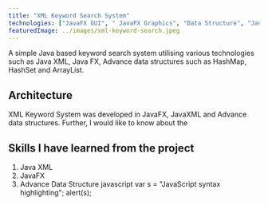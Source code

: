 ```yaml
---
title: "XML Keyword Search System"
technologies: ["JavaFX GUI", " JavaFX Graphics", "Data Structure", "Java XML"]
featuredImage: ../images/xml-keyword-search.jpeg
---
```


A simple Java based keyword search system utilising various technologies such as
Java XML, Java FX, Advance data structures such as HashMap, HashSet and ArrayList.

## Architecture


XML Keyword System was developed in JavaFX, JavaXML and Advance data structures. Further, I would like to know about the

## Skills I have learned from the project

1. Java XML
2. JavaFX
3. Advance Data Structure
   javascript
   var s = "JavaScript syntax highlighting";
   alert(s);

